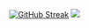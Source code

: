 [![GitHub Streak](https://github-readme-streak-stats.herokuapp.com?user=ThiagoPetry&theme=github-dark&date_format=j%2Fn%5B%2FY%5D)](https://git.io/streak-stats)
<img alingn="center" src="https://profile-counter.glitch.me/ThiagoPetry/count.svg" />

